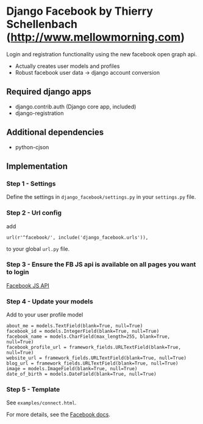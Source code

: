 # Django Facebook by Thierry Schellenbach (http://www.mellowmorning.com)

Login and registration functionality using the new facebook open graph api.

* Actually creates user models and profiles
* Robust facebook user data -> django account conversion

## Required django apps

* django.contrib.auth (Django core app, included)
* django-registration
    
## Additional dependencies 

* python-cjson
    
## Implementation

### Step 1 - Settings

Define the settings in `django_facebook/settings.py` in your `settings.py` file.
        
### Step 2 - Url config

add 

    url(r'^facebook/', include('django_facebook.urls')),

to your global `url.py` file.
        
### Step 3 - Ensure the FB JS api is available on all pages you want to login

[Facebook JS API](http://developers.facebook.com/docs/reference/javascript/)
    
### Step 4 - Update your models
        
Add to your user profile model

    about_me = models.TextField(blank=True, null=True)
    facebook_id = models.IntegerField(blank=True, null=True)
    facebook_name = models.CharField(max_length=255, blank=True, null=True)
    facebook_profile_url = framework_fields.URLTextField(blank=True, null=True)
    website_url = framework_fields.URLTextField(blank=True, null=True)
    blog_url = framework_fields.URLTextField(blank=True, null=True)
    image = models.ImageField(blank=True, null=True)
    date_of_birth = models.DateField(blank=True, null=True)
    
### Step 5 - Template

See `examples/connect.html`.
        
For more details, see the [Facebook docs](http://developers.facebook.com/docs/).